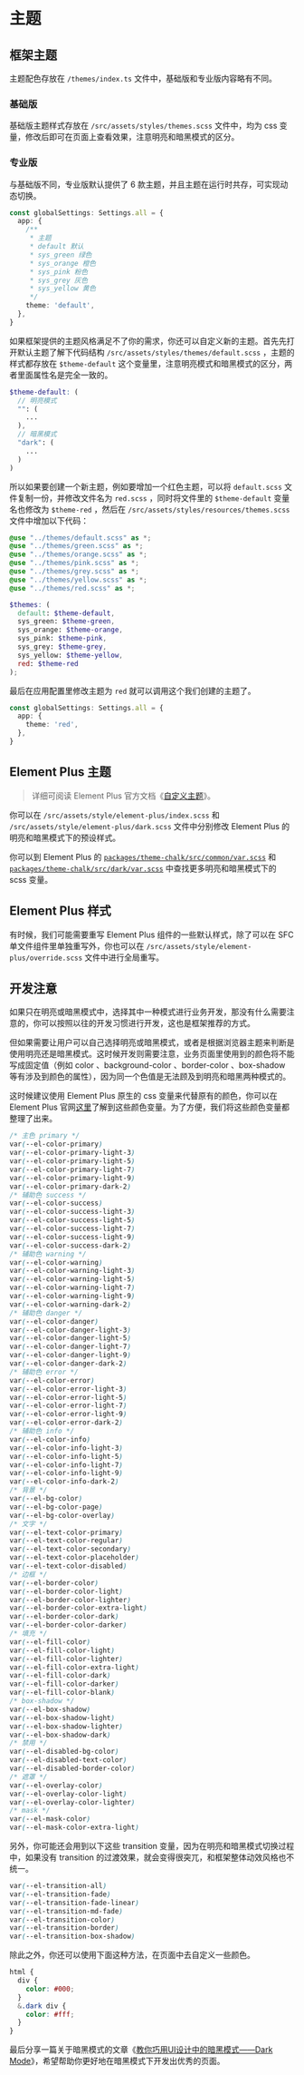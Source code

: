 # 主题

## 框架主题

主题配色存放在 `/themes/index.ts` 文件中，基础版和专业版内容略有不同。

### 基础版

基础版主题样式存放在 `/src/assets/styles/themes.scss` 文件中，均为 css 变量，修改后即可在页面上查看效果，注意明亮和暗黑模式的区分。

### 专业版

与基础版不同，专业版默认提供了 6 款主题，并且主题在运行时共存，可实现动态切换。

```ts {2-13}
const globalSettings: Settings.all = {
  app: {
    /**
     * 主题
     * default 默认
     * sys_green 绿色
     * sys_orange 橙色
     * sys_pink 粉色
     * sys_grey 灰色
     * sys_yellow 黄色
     */
    theme: 'default',
  },
}
```

如果框架提供的主题风格满足不了你的需求，你还可以自定义新的主题。首先先打开默认主题了解下代码结构 `/src/assets/styles/themes/default.scss` ，主题的样式都存放在 `$theme-default` 这个变量里，注意明亮模式和暗黑模式的区分，两者里面属性名是完全一致的。

```scss
$theme-default: (
  // 明亮模式
  "": (
    ...
  ),
  // 暗黑模式
  "dark": (
    ...
  )
)
```

所以如果要创建一个新主题，例如要增加一个红色主题，可以将 `default.scss` 文件复制一份，并修改文件名为 `red.scss` ，同时将文件里的 `$theme-default` 变量名也修改为 `$theme-red` ，然后在 `/src/assets/styles/resources/themes.scss` 文件中增加以下代码：

```scss {7,16}
@use "../themes/default.scss" as *;
@use "../themes/green.scss" as *;
@use "../themes/orange.scss" as *;
@use "../themes/pink.scss" as *;
@use "../themes/grey.scss" as *;
@use "../themes/yellow.scss" as *;
@use "../themes/red.scss" as *;

$themes: (
  default: $theme-default,
  sys_green: $theme-green,
  sys_orange: $theme-orange,
  sys_pink: $theme-pink,
  sys_grey: $theme-grey,
  sys_yellow: $theme-yellow,
  red: $theme-red
);
```

最后在应用配置里修改主题为 `red` 就可以调用这个我们创建的主题了。

```ts {2-4}
const globalSettings: Settings.all = {
  app: {
    theme: 'red',
  },
}
```

## Element Plus 主题

> 详细可阅读 Element Plus 官方文档《[自定义主题](https://element-plus.gitee.io/zh-CN/guide/theming.html)》。

你可以在 `/src/assets/style/element-plus/index.scss` 和 `/src/assets/style/element-plus/dark.scss` 文件中分别修改 Element Plus 的明亮和暗黑模式下的预设样式。

你可以到 Element Plus 的 [`packages/theme-chalk/src/common/var.scss`](https://github.com/element-plus/element-plus/blob/dev/packages/theme-chalk/src/common/var.scss) 和 [`packages/theme-chalk/src/dark/var.scss`](https://github.com/element-plus/element-plus/blob/dev/packages/theme-chalk/src/dark/var.scss) 中查找更多明亮和暗黑模式下的 scss 变量。

## Element Plus 样式

有时候，我们可能需要重写 Element Plus 组件的一些默认样式，除了可以在 SFC 单文件组件里单独重写外，你也可以在 `/src/assets/style/element-plus/override.scss` 文件中进行全局重写。

## 开发注意

如果只在明亮或暗黑模式中，选择其中一种模式进行业务开发，那没有什么需要注意的，你可以按照以往的开发习惯进行开发，这也是框架推荐的方式。

但如果需要让用户可以自己选择明亮或暗黑模式，或者是根据浏览器主题来判断是使用明亮还是暗黑模式。这时候开发则需要注意，业务页面里使用到的颜色将不能写成固定值（例如 color 、background-color 、border-color 、box-shadow 等有涉及到颜色的属性），因为同一个色值是无法顾及到明亮和暗黑两种模式的。

这时候建议使用 Element Plus 原生的 css 变量来代替原有的颜色，你可以在 Element Plus 官网[这里](https://element-plus.org/zh-CN/component/color.html#%E4%B8%BB%E8%89%B2)了解到这些颜色变量。为了方便，我们将这些颜色变量都整理了出来。

```css
/* 主色 primary */
var(--el-color-primary)
var(--el-color-primary-light-3)
var(--el-color-primary-light-5)
var(--el-color-primary-light-7)
var(--el-color-primary-light-9)
var(--el-color-primary-dark-2)
/* 辅助色 success */
var(--el-color-success)
var(--el-color-success-light-3)
var(--el-color-success-light-5)
var(--el-color-success-light-7)
var(--el-color-success-light-9)
var(--el-color-success-dark-2)
/* 辅助色 warning */
var(--el-color-warning)
var(--el-color-warning-light-3)
var(--el-color-warning-light-5)
var(--el-color-warning-light-7)
var(--el-color-warning-light-9)
var(--el-color-warning-dark-2)
/* 辅助色 danger */
var(--el-color-danger)
var(--el-color-danger-light-3)
var(--el-color-danger-light-5)
var(--el-color-danger-light-7)
var(--el-color-danger-light-9)
var(--el-color-danger-dark-2)
/* 辅助色 error */
var(--el-color-error)
var(--el-color-error-light-3)
var(--el-color-error-light-5)
var(--el-color-error-light-7)
var(--el-color-error-light-9)
var(--el-color-error-dark-2)
/* 辅助色 info */
var(--el-color-info)
var(--el-color-info-light-3)
var(--el-color-info-light-5)
var(--el-color-info-light-7)
var(--el-color-info-light-9)
var(--el-color-info-dark-2)
/* 背景 */
var(--el-bg-color)
var(--el-bg-color-page)
var(--el-bg-color-overlay)
/* 文字 */
var(--el-text-color-primary)
var(--el-text-color-regular)
var(--el-text-color-secondary)
var(--el-text-color-placeholder)
var(--el-text-color-disabled)
/* 边框 */
var(--el-border-color)
var(--el-border-color-light)
var(--el-border-color-lighter)
var(--el-border-color-extra-light)
var(--el-border-color-dark)
var(--el-border-color-darker)
/* 填充 */
var(--el-fill-color)
var(--el-fill-color-light)
var(--el-fill-color-lighter)
var(--el-fill-color-extra-light)
var(--el-fill-color-dark)
var(--el-fill-color-darker)
var(--el-fill-color-blank)
/* box-shadow */
var(--el-box-shadow)
var(--el-box-shadow-light)
var(--el-box-shadow-lighter)
var(--el-box-shadow-dark)
/* 禁用 */
var(--el-disabled-bg-color)
var(--el-disabled-text-color)
var(--el-disabled-border-color)
/* 遮罩 */
var(--el-overlay-color)
var(--el-overlay-color-light)
var(--el-overlay-color-lighter)
/* mask */
var(--el-mask-color)
var(--el-mask-color-extra-light)
```

另外，你可能还会用到以下这些 transition 变量，因为在明亮和暗黑模式切换过程中，如果没有 transition 的过渡效果，就会变得很突兀，和框架整体动效风格也不统一。

```css
var(--el-transition-all)
var(--el-transition-fade)
var(--el-transition-fade-linear)
var(--el-transition-md-fade)
var(--el-transition-color)
var(--el-transition-border)
var(--el-transition-box-shadow)
```

除此之外，你还可以使用下面这种方法，在页面中去自定义一些颜色。

```scss
html {
  div {
    color: #000;
  }
  &.dark div {
    color: #fff;
  }
}
```

最后分享一篇关于暗黑模式的文章《[教你巧用UI设计中的暗黑模式——Dark Mode](http://www.woshipm.com/pd/4105894.html)》，希望帮助你更好地在暗黑模式下开发出优秀的页面。